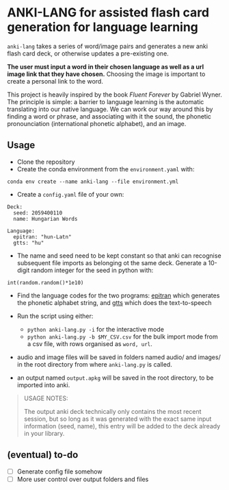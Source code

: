 # ANKI-LANG for assisted flash card generation for language learning
`anki-lang` takes a series of word/image pairs and generates a new anki flash card deck, or otherwise updates a pre-existing one.

**The user must input a word in their chosen language as well as a url image link that they have chosen.** Choosing the image is important to create a personal link to the word.

This project is heavily inspired by the book *Fluent Forever* by Gabriel Wyner. The principle is simple: a barrier to language learning is the automatic translating into our native language. We can work our way around this by finding a word or phrase, and associating with it the sound, the phonetic pronounciation (international phonetic alphabet), and an image. 

## Usage
- Clone the repository
- Create the conda environment from the `environment.yaml` with:
```
conda env create --name anki-lang --file environment.yml
```
- Create a `config.yaml` file of your own:
```
Deck:
  seed: 2059400110
  name: Hungarian Words

Language:
  epitran: "hun-Latn"
  gtts: "hu"
```

- The name and seed need to be kept constant so that anki can recognise subsequent file imports as belonging ot the same deck. Generate a 10-digit random integer for the seed in python with:

```
int(random.random()*1e10) 
```

- Find the language codes for the two programs: [epitran](https://pypi.org/project/epitran/) which generates the phonetic alphabet string, and [gtts](https://gtts.readthedocs.io/en/latest/module.html#languages-gtts-lang) which does the text-to-speech

- Run the script using either:
    - `python anki-lang.py -i` for the interactive mode
    - `python anki-lang.py -b $MY_CSV.csv` for the bulk import mode from a csv file, with rows organised as `word, url`. 

- audio and image files will be saved in folders named audio/ and images/ in the root directory from where `anki-lang.py` is called. 

- an output named `output.apkg` will be saved in the root directory, to be imported into anki.

> USAGE NOTES:
>
> The output anki deck technically only contains the most recent session, but so long as it was generated with the exact same input information (seed, name), this entry will be added to the deck already in your library.

## (eventual) to-do
- [ ] Generate config file somehow
- [ ] More user control over output folders and files